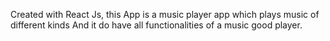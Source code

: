 Created with React Js,
this App is a music player app which plays music of different kinds And it do have all functionalities of a music good player. 
